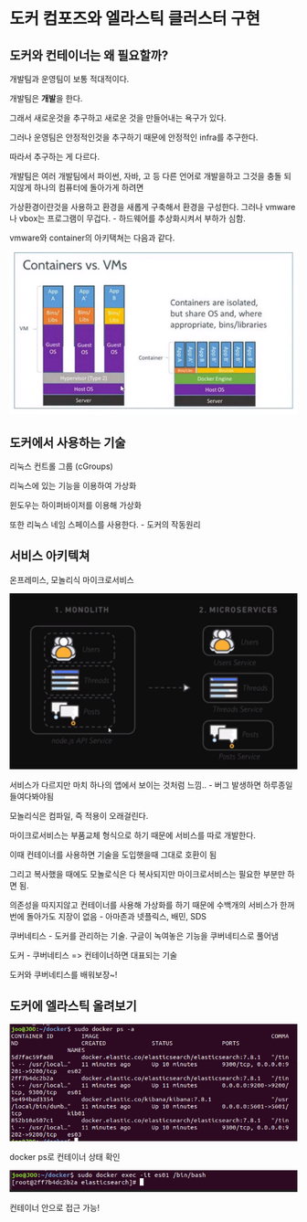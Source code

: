 # 도커 컴포즈와 엘라스틱 클러스터 구현

## 도커와 컨테이너는 왜 필요할까?

개발팀과 운영팀이 보통 적대적이다.

개발팀은 **개발**을 한다.

그래서 새로운것을 추구하고 새로운 것을 만들어내는 욕구가 있다.

그러나 운영팀은 안정적인것을 추구하기 때문에 안정적인 infra를 추구한다.

따라서 추구하는 게 다르다.

개발팀은 여러 개발팀에서 파이썬, 자바, 고 등 다른 언어로 개발을하고 그것을 충돌 되지않게 하나의 컴퓨터에 돌아가게 하려면

가상환경이란것을 사용하고 환경을 새롭게 구축해서 환경을 구성한다. 그러나 vmware나 vbox는 프로그램이 무겁다. - 하드웨어를 추상화시켜서 부하가 심함.

vmware와 container의 아키택쳐는 다음과 같다.

![비교](./img/101.PNG)

## 도커에서 사용하는 기술

리눅스 컨트롤 그룹 (cGroups)

리눅스에 있는 기능을 이용하여 가상화

윈도우는 하이퍼바이저를 이용해 가상화

또한 리눅스 네임 스페이스를 사용한다. - 도커의 작동원리

## 서비스 아키텍쳐

온프레미스, 모놀리식 마이크로서비스

![비교](./img/102.PNG)

서비스가 다르지만 마치 하나의 앱에서 보이는 것처럼 느낌.. - 버그 발생하면 하루종일 들여다봐야됨

모놀리식은 컴파일, 즉 적용이 오래걸린다.

마이크로서비스는 부품교체 형식으로 하기 때문에 서비스를 따로 개발한다.

이때 컨테이너를 사용하면 기술을 도입햇을때 그대로 호환이 됨

그리고 복사했을 때에도 모놀로식은 다 복사되지만 마이크로서비스는 필요한 부분만 하면 됨.

의존성을 따지지않고 컨테이너를 사용해 가상화를 하기 때문에 수백개의 서비스가 한꺼번에 돌아가도 지장이 없음 - 아마존과 넷플릭스, 배민, SDS

쿠버네티스 - 도커를 관리하는 기술. 구글이 녹여놓은 기능을 쿠버네티스로 풀어냄

도커 - 쿠버네티스 => 컨테이너하면 대표되는 기술

도커와 쿠버네티스를 배워보장~!

## 도커에 엘라스틱 올려보기

![비교](./img/103.PNG)

docker ps로 컨테이너 상태 확인

![비교](./img/104.PNG)

컨테이너 안으로 접근 가능!
